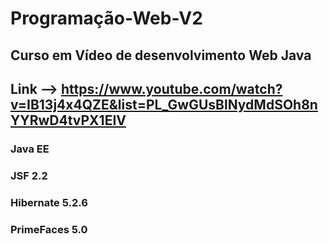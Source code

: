 ﻿# Programação-Web-V2
## Curso em Vídeo de desenvolvimento Web Java
## Link --> https://www.youtube.com/watch?v=IB13j4x4QZE&list=PL_GwGUsBlNydMdSOh8nYYRwD4tvPX1EIV

### Java EE
### JSF 2.2
### Hibernate 5.2.6
### PrimeFaces 5.0
